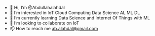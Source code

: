 - 👋 Hi, I’m @Abdullahalahdal
- 👀 I’m interested in IoT Cloud Computing  Data Science AL ML DL 
- 🌱 I’m currently learning Data Science and Internet Of Things with ML
- 💞️ I’m looking to collaborate on IoT
- 📫 How to reach me ab.alahdal@gmail.com 

<!---
Abdullahalahdal/Abdullahalahdal is a ✨ special ✨ repository because its `README.md` (this file) appears on your GitHub profile.
You can click the Preview link to take a look at your changes.
--->
